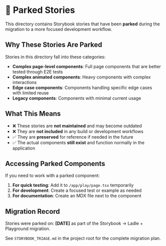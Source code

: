 # 📁 Parked Stories

This directory contains Storybook stories that have been **parked** during the migration to a more focused development workflow.

## Why These Stories Are Parked

Stories in this directory fall into these categories:

- **Complex page-level components**: Full page components that are better tested through E2E tests
- **Complex animated components**: Heavy components with complex interactions
- **Edge case components**: Components handling specific edge cases with limited reuse
- **Legacy components**: Components with minimal current usage

## What This Means

- ❌ These stories are **not maintained** and may become outdated
- ❌ They are **not included** in any build or development workflows
- ✅ They are **preserved** for reference if needed in the future
- ✅ The actual components **still exist** and function normally in the application

## Accessing Parked Components

If you need to work with a parked component:

1. **For quick testing**: Add it to `/app/play/page.tsx` temporarily
2. **For development**: Create a focused test or example as needed
3. **For documentation**: Create an MDX file next to the component

## Migration Record

Stories were parked on: **[DATE]** as part of the Storybook → Ladle + Playground migration.

See `STORYBOOK_TRIAGE.md` in the project root for the complete migration plan.